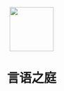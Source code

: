 <p align="center">
  <a href="https://izypd.com">
    <img width="100" src="https://cdn.jsdelivr.net/gh/izypd/Gauss@main/blog/favicon.svg">
  </a>
</p>

<h1 align="center">言语之庭</h1>

<div align="center">

